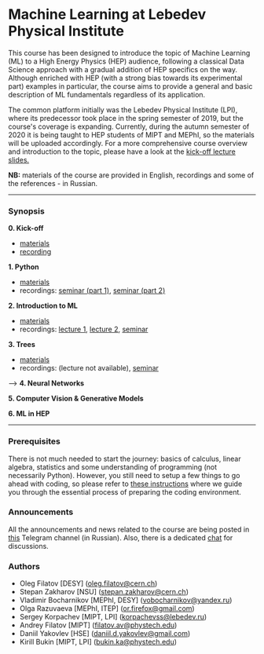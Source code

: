 # Machine Learning at Lebedev Physical Institute

This course has been designed to introduce the topic of Machine Learning (ML) to a High Energy Physics (HEP) audience, following a classical Data Science approach with a gradual addition of HEP specifics on the way. Although enriched with HEP (with a strong bias towards its experimental part) examples in particular, the course aims to provide a general and basic description of ML fundamentals regardless of its application.  

The common platform initially was the Lebedev Physical Institute (LPI), where its predecessor took place in the spring semester of 2019, but the course's coverage is expanding. Currently, during the autumn semester of 2020 it is being taught to HEP students of MIPT and MEPhI, so the materials will be uploaded accordingly. For a more comprehensive course overview and introduction to the topic, please have a look at the [kick-off lecture slides.](https://github.com/ml-lpi/ml-lpi/blob/master/week0_kick_off/Kick_off_lecture.pdf)

**NB:** materials of the course are provided in English, recordings and some of the references - in Russian.

---

### Synopsis
**0.  Kick-off**
* [materials](https://github.com/ml-lpi/ml-lpi/tree/master/week0_kick_off)
* [recording](https://drive.google.com/file/d/1QuuOI90HoC299y6wI4VBgcvfLFjlhCgp/view?usp=sharing)

**1.  Python**
* [materials](https://github.com/ml-lpi/ml-lpi/tree/master/week0_python)
* recordings: [seminar (part 1)](https://drive.google.com/file/d/1CO9X0hyKPJvCZklDGpkQBBZ1PDWMM-yf/view?usp=sharing), [seminar (part 2)](https://drive.google.com/file/d/1DuCKMwsvp0m6AUAAClwMsSuIum8p4JBR/view?usp=sharing)

**2.  Introduction to ML**
* [materials](https://github.com/ml-lpi/ml-lpi/tree/master/week1_intro_to_ml)
* recordings: [lecture 1](https://drive.google.com/file/d/1CJkNNzJOeVz22R5yfICQ1lyrMWXToQpi/view?usp=sharing), [lecture 2](https://drive.google.com/file/d/1sZUz_jzLNeAZpwekPiPEAYSKVqHKhrDB/view?usp=sharing), [seminar](https://drive.google.com/file/d/1pICE4x9xm_89_O7YSSJVBBFA-HX8dnWT/view?usp=sharing)

**3.  Trees**
* [materials](https://github.com/ml-lpi/ml-lpi/tree/master/week2_trees)
* recordings: (lecture not available), [seminar](https://drive.google.com/file/d/1h4W_jb4BaSesCLTDb7UxxYl9UdMWh-M7/view?usp=sharing)

--> **4.  Neural Networks**

**5.  Computer Vision & Generative Models**

**6.  ML in HEP**

---

### Prerequisites
There is not much needed to start the journey: basics of calculus, linear algebra, statistics and some understanding of programming (not necessarily Python). However, you still need to setup a few things to go ahead with coding, so please refer to [these instructions](https://www.notion.so/Getting-started-5c28a72ae7c84828a916d2644d084176) where we guide you through the essential process of preparing the coding environment. 

### Announcements
All the announcements and news related to the course are being posted in [this](https://t.me/joinchat/AAAAAFKpVt6uUk49Io0yFQ) Telegram channel (in Russian). Also, there is a dedicated [chat](https://t.me/joinchat/GqvG80Wf7CBMKKXqnA0Ggg) for discussions.

### Authors
* Oleg Filatov [DESY] (<oleg.filatov@cern.ch>)
* Stepan Zakharov [NSU] (<stepan.zakharov@cern.ch>)
* Vladimir Bocharnikov [MEPhI, DESY] (<vobocharnikov@yandex.ru>)
* Olga Razuvaeva [MEPhI, ITEP] (<or.firefox@gmail.com>)
* Sergey Korpachev [MIPT, LPI] (<korpachevss@lebedev.ru>)
* Andrey Filatov [MIPT] (<filatov.av@phystech.edu>)
* Daniil Yakovlev [HSE] (<daniil.d.yakovlev@gmail.com>)
* Kirill Bukin [MIPT, LPI] (<bukin.ka@phystech.edu>)

